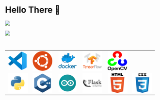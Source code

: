 <h1 align="left"> Hello There 👋 </h1>

![](https://github-readme-stats.vercel.app/api?username=OrientoNubo&show_icons=true&count_private=true&hide_rank=false&hide=prs&bg_color=40,282246,5495D4&title_color=fff&text_color=fff&hide_border=true)

![](https://github-readme-stats.vercel.app/api/top-langs/?username=OrientoNubo&layout=compact&hide=javascript,css,scss&langs_count=4&bg_color=30,282246,5495D4&title_color=fff&text_color=fff&hide_border=true&card_width=445)

<br>
<table>
<tbody>
<tr>
<td align="center" width="16%">
<!-- <span><b><center>VS Code</center></b></span>  -->
<img height=60px src="https://github.com/github/explore/blob/main/topics/visual-studio-code/visual-studio-code.png"> 
</td>
<td align="center" width="16%">
<!-- <span><b><center>Ubuntu</center></b></span>  -->
<img height=65px src="https://github.com/github/explore/blob/main/topics/ubuntu/ubuntu.png"> 
</td>

<td align="center" width="16%">
<!-- <span><b><center>Docker</center></b></span>  -->
<img height=60px src="https://github.com/github/explore/blob/main/topics/docker/docker.png"> 
</td>

  

<td align="center" width="16%">
<!-- <span><b><center>TensorFlow</center></b></span>   -->
<img height=65px src="https://github.com/github/explore/blob/main/topics/tensorflow/tensorflow.png">
</td>

<td align="center" width="16%">
<!-- <span><b><center>OpenCV</center></b></span>  -->
<img height=65px src="https://github.com/github/explore/blob/main/topics/opencv/opencv.png"> 
</td>

<td align="center" width="16%">
<!-- <span><b><center>CUDA</center></b></span>
<img height=65px src="https://github.com/github/explore/blob/main/topics/cuda/cuda.png">   -->
</td>
</tr>

<tr>
<td align="center" width="16%">
<!-- <span><b><center>Python</center></b></span>  -->
<img height=65px src="https://github.com/github/explore/blob/main/topics/python/python.png"> 
</td>

<td align="center" width="16%">
<!-- <span><b><center>cpp</center></b></span>  -->
<img height=65px src="https://github.com/github/explore/blob/main/topics/cpp/cpp.png"> 
</td>

<td align="center" width="16%">
<!-- <span><b><center>Arduino</center></b></span>  -->
<img height=60px src="https://github.com/github/explore/blob/main/topics/arduino/arduino.png"> 
</td>



<td align="center" width="16%">
<!-- <span><b><center>Flask</center></b></span>  -->
<img height=65px src="https://github.com/github/explore/blob/main/topics/flask/flask.png"> 
</td>

<td align="center" width="16%">
<!-- <span><b><center>HTML5</center></b></span>  -->
<img height=65px src="https://github.com/github/explore/blob/main/topics/html/html.png"> 
</td>

<td align="center" width="16%">
<!-- <span><b><center>CSS</center></b></span>  -->
<img height=65px src="https://github.com/github/explore/blob/main/topics/css/css.png"> 
</td>
</tr>

</tbody>
</table>

